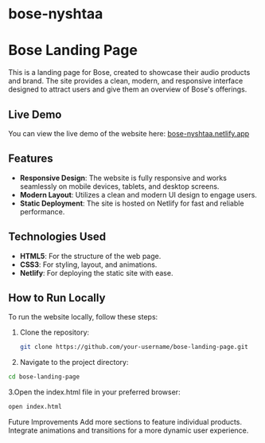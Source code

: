 # bose-nyshtaa
# Bose Landing Page

This is a landing page for Bose, created to showcase their audio products and brand. The site provides a clean, modern, and responsive interface designed to attract users and give them an overview of Bose's offerings.

## Live Demo

You can view the live demo of the website here: [bose-nyshtaa.netlify.app](https://bose-nyshtaa.netlify.app/)

## Features

- **Responsive Design**: The website is fully responsive and works seamlessly on mobile devices, tablets, and desktop screens.
- **Modern Layout**: Utilizes a clean and modern UI design to engage users.
- **Static Deployment**: The site is hosted on Netlify for fast and reliable performance.

## Technologies Used

- **HTML5**: For the structure of the web page.
- **CSS3**: For styling, layout, and animations.
- **Netlify**: For deploying the static site with ease.

## How to Run Locally

To run the website locally, follow these steps:

1. Clone the repository:
   ```bash
   git clone https://github.com/your-username/bose-landing-page.git
   ```
2. Navigate to the project directory:

  ```bash
  cd bose-landing-page
  ```

3.Open the index.html file in your preferred browser:

  ```bash
  open index.html
  ```

Future Improvements
Add more sections to feature individual products.
Integrate animations and transitions for a more dynamic user experience.
